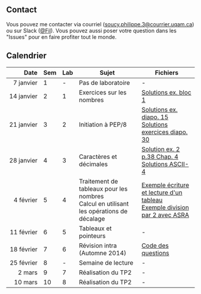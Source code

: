 ## Contact

Vous pouvez me contacter via courriel (soucy.philippe.3@courrier.uqam.ca) ou sur Slack ([@Fil](https://ageei-uqam.slack.com)).
Vous pouvez aussi poser votre question dans les "Issues" pour en faire profiter tout le monde.

## Calendrier

| Date | Sem | Lab | Sujet | Fichiers |
| -------: | ------------- | ------ | ------------- | --- |
| 7&nbsp;janvier  | 1 | - | Pas de laboratoire | - |
| 14&nbsp;janvier | 2 | 1 | Exercices sur les nombres | [Solutions ex. bloc 1](https://github.com/phsoucy/inf2171-h2020-labos/raw/master/labo1/lab1_bloc_sol.pdf) |
| 21&nbsp;janvier | 3 | 2 | Initiation à PEP/8 | [Solutions ex. diapo. 15](https://raw.githubusercontent.com/phsoucy/inf2171-h2020-labos/master/labo2/p15.pep) <br> [Solutions exercices diapo. 30](https://raw.githubusercontent.com/phsoucy/inf2171-h2020-labos/master/labo2/p16.pep) |
| 28&nbsp;janvier | 4 | 3 | Caractères et décimales | [Solution ex. 2 p.38 Chap. 4](https://github.com/phsoucy/inf2171-h2020-labos/blob/master/labo3/ex2-p38-assembleur.pep)<br> [Solutions ASCII-4](https://raw.githubusercontent.com/phsoucy/inf2171-h2020-labos/master/labo3/ascii-4.txt) |
| 4&nbsp;février | 5 | 4 | Traitement de tableaux pour les nombres <br> Calcul en utilisant les opérations de décalage | [Exemple écriture et lecture d'un tableau](https://raw.githubusercontent.com/phsoucy/inf2171-h2020-labos/master/labo4/tab.pep) <br> [Exemple division par 2 avec ASRA](https://raw.githubusercontent.com/phsoucy/inf2171-h2020-labos/master/labo4/div3.pep) |
| 11&nbsp;février | 6 | 5 | Tableaux et pointeurs | - |
| 18&nbsp;février | 7 | 6 | Révision intra (Automne 2014) | [Code des questions](https://github.com/phsoucy/inf2171-h2020-labos/tree/master/labo6) |
| 25&nbsp;février | 8 | - | Semaine de lecture | - |
| 2&nbsp;mars | 9 | 7 | Réalisation du TP2 | - |
| 10&nbsp;mars | 10 | 8 | Réalisation du TP2 | - |
